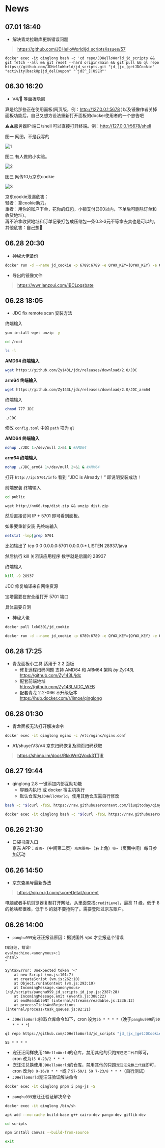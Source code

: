 # News
## 07.01 18:40
- 解决青龙拉取库更新错误问题
> https://github.com/JDHelloWorld/jd_scripts/issues/57

```
docker exec -it qinglong bash -c 'cd repo/JDHelloWorld_jd_scripts && git fetch --all && git reset --hard origin/main && git pull && ql repo https://github.com/JDHelloWorld/jd_scripts.git "jd_|jx_|getJDCookie" "activity|backUp|jd_delCoupon" "^jd[^_]|USER"'
```

## 06.30 16:20
- V4/🌸 等面板隐患

算是给那些正在使用面板(网页版，例：http://127.0.0.1:5678 )以及镜像作者关掉面板功能后，自己又想方设法重新打开面板的docker使用者的一个忠告吧

⚠️⚠️服务器IP:端口/shell 可以直接打开终端。例：http://127.0.0.1:5678/shell

图一 网图，不是我写的

![1][1]

图二 有人做的小实验。

![2][2]

图三 网传10万京东cookie

![3][3]

京东cookie泄漏危害：  
轻者：拿cookie助力。  
重者：用你的账户下单，花你的红包，小额支付(300以内，下单后可删除订单和收货地址）。  
再不济拿收货地址和订单记录打包成压缩包一条0.3-3元不等拿去卖也是可以的。  
其他危害：自己想🤔
## 06.28 20:30
- 神秘大佬备份
``` sh
docker run -d --name jd_cookie -p 6789:6789 -e QYWX_KEY={QYWX_KEY} -e QYWX_AM={QYWX_AM} -e UPDATE_API={UPDATE_API} tonglin138/jd_cookie sls deploy
```
- 导出的镜像文件
> https://wwr.lanzoui.com/iBCLpqsbate

## 06.28 18:05
- JDC fix remote scan 安装方法

终端输入
``` sh
yum install wget unzip -y
```
``` sh
cd /root 
```
``` sh
ls -l 
```

**AMD64 终端输入**
``` sh
wget https://github.com/Zy143L/jdc/releases/download/2.0/JDC
```

**arm64 终端输入**
``` sh
wget https://github.com/Zy143L/jdc/releases/download/2.0/JDC_arm64
```

终端输入
``` sh
chmod 777 JDC 

./JDC 
```

修改 `config.toml` 中的 `path` 项为 `ql`

**AMD64 终端输入**
``` sh
nohup ./JDC 1>/dev/null 2>&1 & #AMD64
```

**arm64 终端输入**
``` sh
nohup ./JDC_arm64 1>/dev/null 2>&1 & #ARM64
```

打开 `http://ip:5701/info` 看到 “JDC is Already！” 即说明安装成功！

前端安装 终端输入
``` sh
cd public 
```
```
wget http://nm66.top/dist.zip && unzip dist.zip
```

然后直接访问 IP + 5701 即可看到面板。

如果要重新安装 先终端输入
``` sh
netstat -lnp|grep 5701
```
比如输出了 tcp 0 0 0.0.0.0:5701 0.0.0.0:* LISTEN 28937/java

然后执行 kill 关闭该应用程序 数字就是后面的 28937

终端输入

``` sh
kill -9 28937
```

JDC 修复编译来自网络资源

宝塔需要在安全组打开 5701 端口

具体需要自测

- 神秘大佬
``` sh
docker pull lxk0301/jd_cookie
```
``` sh
docker run -d --name jd_cookie -p 6789:6789 -e QYWX_KEY={QYWX_KEY} -e QYWX_AM={QYWX_AM} -e UPDATE_API={UPDATE_API} echowxsy/jd_cookie sls deploy
```
## 06.28 17:25
- 青龙面板小工具 适用于 2.2 面板
    - 修复远程扫码问题 支持 AMD64 和 ARM64 架构 *by Zy143L*  
    https://github.com/Zy143L/jdc
    - 配套前端地址  
    https://github.com/Zy143L/JDC_WEB
    - 配套青龙 2.2-066 不升级版本  
    https://hub.docker.com/r/limoe/qinglong
## 06.28 01:30
- 青龙面板无法打开解决命令
``` sh
docker exec -it qinglong nginx -c /etc/nginx/nginx.conf
```
- A1/shuye/V3/V4 京东扫码恢复及网页扫码获取
> https://shimo.im/docs/RkkWrrQVpxk3TTjR
## 06.27 19:44
- qinglong 2.8 一键添加内部互助功能  
    - 容器内执行 或 docker 宿主机执行
    - 默认仓库为`JDHelloWorld`，使用其他仓库需自行修改
``` sh
bash -c "$(curl -fsSL https://raw.githubusercontent.com/liuqitoday/qinglong-auto-sharecodes/master/one-key.sh)"
```
``` sh
docker exec -it qinglong bash -c "$(curl -fsSL https://raw.githubusercontent.com/liuqitoday/qinglong-auto-sharecodes/master/one-key.sh)"
```

## 06.26 21:30
- 口袋书店入口  
京东 APP：`首页`-（中间第二页）`京东图书`-（右上角）`签`-（页面中间）每日参加活动

## 06.26 14:50
- 京东查黑号最新办法  
> https://vip.m.jd.com/scoreDetail/current
  
电脑或者手机浏览器复制打开网址，从里面查找`creditLevel`，最高 11 级，低于 8 的抢啥都很难，低于 5 的就不要抢购了。需要登陆过京东账户。

## 06.26 14:00
- `panghu999`宠汪汪报错原因：据说国外 vps 才会报这个错误
```
❗️宠汪汪, 错误!
evalmachine.<anonymous>:1
<html>
^

SyntaxError: Unexpected token '<'
    at new Script (vm.js:101:7)
    at createScript (vm.js:262:10)
    at Object.runInContext (vm.js:293:10)
    at IncomingMessage.<anonymous> (/ql/scripts/panghu999_jd_scripts_jd_joy.js:2387:28)
    at IncomingMessage.emit (events.js:388:22)
    at endReadableNT (internal/streams/readable.js:1336:12)
    at processTicksAndRejections (internal/process/task_queues.js:82:21)
```
- `JDHelloWorld`拉取仓库命令如下，cron 设为`55 * * * *`（晚于`panghu999`的`50 * * * *`)
``` sh
ql repo https://github.com/JDHelloWorld/jd_scripts "jd_|jx_|getJDCookie" "activity|backUp|jd_delCoupon" "^jd[^_]|USER"
```
```
55 * * * *
```
- 宠汪汪同样使用`JDHelloWorld`的仓库，禁用其他的只跑`宠汪汪二代目`即可，cron 改为`15 0-23/2 * * *`
- 宠汪汪兑换使用`JDHelloWorld`的仓库，禁用其他的只跑`宠汪汪兑换二代目`即可，cron 改为`0 0-16/8 * * *`或 ? `57-59/1 59 7-23/8 * * *`（自行测试） 
- `JDHelloWorld`宠汪汪验证解决命令
``` sh
docker exec -it qinglong pnpm i png-js -S
```
- `panghu999`宠汪汪验证解决命令
``` sh
docker exec -it qinglong /bin/sh
```
``` sh
apk add --no-cache build-base g++ cairo-dev pango-dev giflib-dev
```
``` sh
cd scripts
```
``` sh
npm install canvas --build-from-source
```
``` sh
exit
```



[1]:https://github.com/Oreomeow/VIP/blob/main/Icons/News/1.jpg  
[2]:https://github.com/Oreomeow/VIP/blob/main/Icons/News/2.jpg
[3]:https://github.com/Oreomeow/VIP/blob/main/Icons/News/3.jpg
